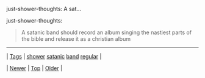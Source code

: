 <!--
title: just-shower-thoughts
date: 2020-06-28T15:27:00.097Z
tags: shower, satanic, band, regular
-->


just-shower-thoughts: A sat...

<p>just-shower-thoughts:</p>

<blockquote><p>A satanic band should record an album singing the nastiest parts of the bible and release it as a christian album</p></blockquote>

<!--BOTTOM-POST-NAVIGATION-->
---

| [Tags](tags.md) | [shower](tag-shower.md) [satanic](tag-satanic.md) [band](tag-band.md) [regular](tag-regular.md) |

| [Newer](132290098919.md) | [Top](index.md) | [Older](132328483412.md) |